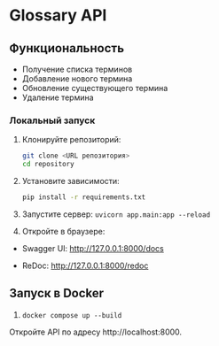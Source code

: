 # Glossary API

## Функциональность

- Получение списка терминов
- Добавление нового термина
- Обновление существующего термина
- Удаление термина

### Локальный запуск

1. Клонируйте репозиторий:

   ```bash
   git clone <URL репозитория>
   cd repository

   ```

2. Установите зависимости:
   ```bash
   pip install -r requirements.txt
   ```
3. Запустите сервер: `uvicorn app.main:app --reload`

4. Откройте в браузере:

- Swagger UI: http://127.0.0.1:8000/docs

- ReDoc: http://127.0.0.1:8000/redoc

## Запуск в Docker

1. `docker compose up --build`

Откройте API по адресу http://localhost:8000.

